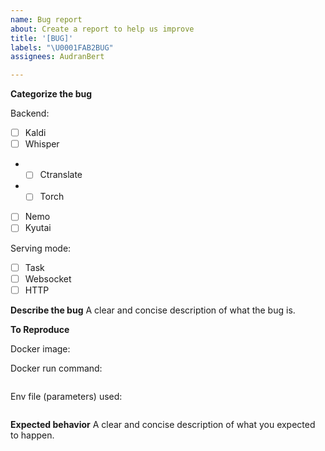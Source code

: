 ```yaml
---
name: Bug report
about: Create a report to help us improve
title: '[BUG]'
labels: "\U0001FAB2BUG"
assignees: AudranBert

---
```


**Categorize the bug**

Backend:
- [ ] Kaldi
- [ ] Whisper
- - [ ] Ctranslate
- - [ ] Torch
- [ ] Nemo
- [ ] Kyutai

Serving mode:
- [ ] Task
- [ ] Websocket
- [ ] HTTP

**Describe the bug**
A clear and concise description of what the bug is.

**To Reproduce**

Docker image: 

Docker run command:
```

```

Env file (parameters) used:
```yaml

```

**Expected behavior**
A clear and concise description of what you expected to happen.
